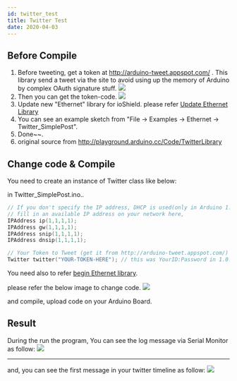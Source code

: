 ```yaml
---
id: twitter_test
title: Twitter Test
date: 2020-04-03
---
```


## Before Compile

1.  Before tweeting, get a token at <http://arduino-tweet.appspot.com/>
    . This library send a tweet via the site to avoid using up the
    memory of Arduino by complex OAuth signature stuff.
    ![](https://d3cmhcsnvv7jc.cloudfront.net/docs/img/osh/ioshield-a/tweet_library_for_arduino.png)
2.  Then you can get the token-code.
    ![](https://d3cmhcsnvv7jc.cloudfront.net/docs/img/osh/ioshield-a/arduino_tweet_lib_token.png)
3.  Update new "Ethernet" library for ioShield. please refer [Update Ethernet Library](./ioShield-A.md)
4.  You can see an example sketch from "File -\> Examples -\> Ethernet -\> Twitter\_SimplePost".
5.  Done\~\~.
6.  original source from
    <http://playground.arduino.cc/Code/TwitterLibrary>

## Change code & Compile

You need to create an instance of Twitter class like below:

in Twitter\_SimplePost.ino..

``` cpp
// If you don't specify the IP address, DHCP is used(only in Arduino 1.0 or later).
// fill in an available IP address on your network here,
IPAddress ip(1,1,1,1);
IPAddress gw(1,1,1,1);
IPAddress snip(1,1,1,1);
IPAddress dnsip(1,1,1,1);

// Your Token to Tweet (get it from http://arduino-tweet.appspot.com/)
Twitter twitter("YOUR-TOKEN-HERE"); // this was YourID:Password in 1.0.1
```

You need also to refer [begin Ethernet library](http://arduino.cc/en/Reference/EthernetBegin).

please refer the below image to change code.
![](https://d3cmhcsnvv7jc.cloudfront.net/docs/img/osh/ioshield-a/cap_2013-08-19_15-09-30-656.png)

and compile, upload code on your Arduino Board.

## Result

During the run the program, You can see the log message via Serial
Monitor as follow: ![](https://d3cmhcsnvv7jc.cloudfront.net/docs/img/osh/ioshield-a/cap_2013-08-19_15-08-00-229.png)

-----

and, you can see the first message in your twitter timeline as follow:
![](https://d3cmhcsnvv7jc.cloudfront.net/docs/img/osh/ioshield-a/twitter.png)